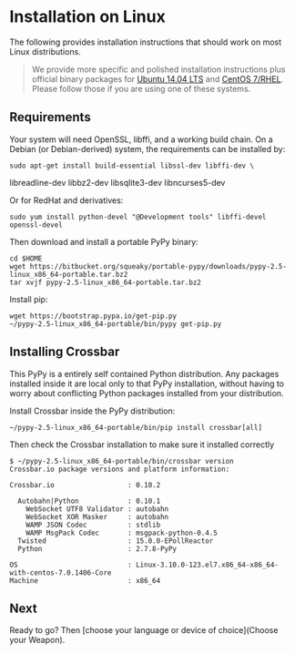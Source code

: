 # Installation on Linux

The following provides installation instructions that should work on most Linux distributions.

> We provide more specific and polished installation instructions plus official binary packages for [Ubuntu 14.04 LTS](Installation-on-Ubuntu) and [CentOS 7/RHEL](Installation-on-CentOS). Please follow those if you are using one of these systems.

## Requirements

Your system will need OpenSSL, libffi, and a working build chain.
On a Debian (or Debian-derived) system, the requirements can be installed by:

    sudo apt-get install build-essential libssl-dev libffi-dev \
   libreadline-dev libbz2-dev libsqlite3-dev libncurses5-dev

Or for RedHat and derivatives:

    sudo yum install python-devel "@Development tools" libffi-devel openssl-devel

Then download and install a portable PyPy binary:

    cd $HOME
    wget https://bitbucket.org/squeaky/portable-pypy/downloads/pypy-2.5-linux_x86_64-portable.tar.bz2
    tar xvjf pypy-2.5-linux_x86_64-portable.tar.bz2

Install pip:

    wget https://bootstrap.pypa.io/get-pip.py
    ~/pypy-2.5-linux_x86_64-portable/bin/pypy get-pip.py

## Installing Crossbar

This PyPy is a entirely self contained Python distribution.
Any packages installed inside it are local only to that PyPy installation, without having to worry about conflicting Python packages installed from your distribution.

Install Crossbar inside the PyPy distribution:

    ~/pypy-2.5-linux_x86_64-portable/bin/pip install crossbar[all]

Then check the Crossbar installation to make sure it installed correctly

```console
$ ~/pypy-2.5-linux_x86_64-portable/bin/crossbar version
Crossbar.io package versions and platform information:

Crossbar.io                  : 0.10.2

  Autobahn|Python            : 0.10.1
    WebSocket UTF8 Validator : autobahn
    WebSocket XOR Masker     : autobahn
    WAMP JSON Codec          : stdlib
    WAMP MsgPack Codec       : msgpack-python-0.4.5
  Twisted                    : 15.0.0-EPollReactor
  Python                     : 2.7.8-PyPy

OS                           : Linux-3.10.0-123.el7.x86_64-x86_64-with-centos-7.0.1406-Core
Machine                      : x86_64
```

## Next

Ready to go? Then [choose your language or device of choice](Choose your Weapon).
